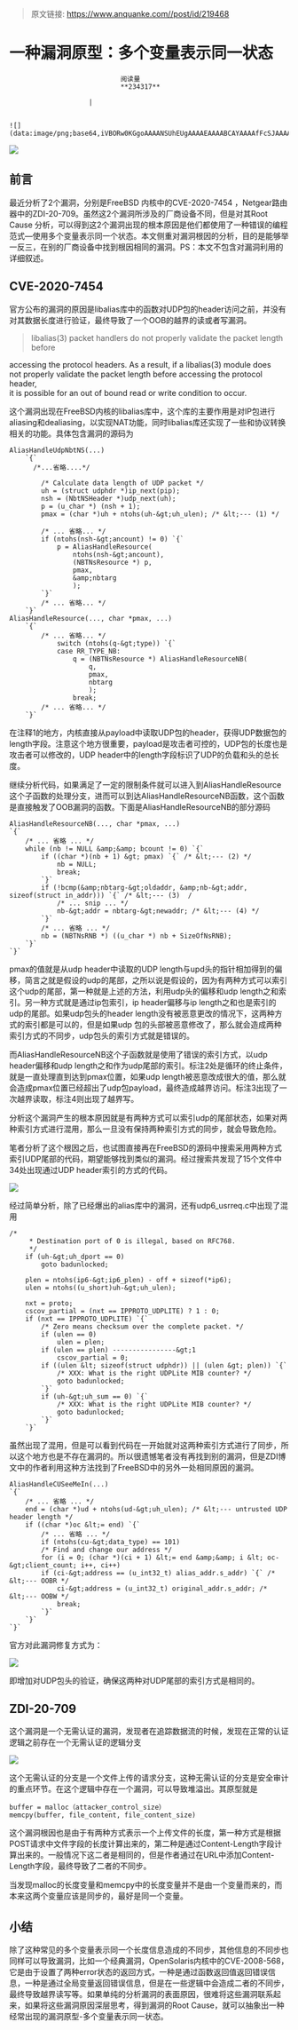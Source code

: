 > 原文链接: https://www.anquanke.com//post/id/219468 


# 一种漏洞原型：多个变量表示同一状态


                                阅读量   
                                **234317**
                            
                        |
                        
                                                                                                                                    ![](data:image/png;base64,iVBORw0KGgoAAAANSUhEUgAAAAEAAAABCAYAAAAfFcSJAAAAAXNSR0IArs4c6QAAAARnQU1BAACxjwv8YQUAAAAJcEhZcwAADsQAAA7EAZUrDhsAAAANSURBVBhXYzh8+PB/AAffA0nNPuCLAAAAAElFTkSuQmCC)
                                                                                            



[![](https://p5.ssl.qhimg.com/t01c328021a18f89af0.jpg)](https://p5.ssl.qhimg.com/t01c328021a18f89af0.jpg)



## 前言

最近分析了2个漏洞，分别是FreeBSD 内核中的CVE-2020-7454 ，Netgear路由器中的ZDI-20-709。虽然这2个漏洞所涉及的厂商设备不同，但是对其Root Cause 分析，可以得到这2个漏洞出现的根本原因是他们都使用了一种错误的编程范式—使用多个变量表示同一个状态。本文侧重对漏洞根因的分析，目的是能够举一反三，在别的厂商设备中找到根因相同的漏洞。PS：本文不包含对漏洞利用的详细叙述。



## CVE-2020-7454

官方公布的漏洞的原因是libalias库中的函数对UDP包的header访问之前，并没有对其数据长度进行验证，最终导致了一个OOB的越界的读或者写漏洞。

> <p>libalias(3) packet handlers do not properly validate the packet length before<br>
accessing the protocol headers. As a result, if a libalias(3) module does<br>
not properly validate the packet length before accessing the protocol header,<br>
it is possible for an out of bound read or write condition to occur.</p>

这个漏洞出现在FreeBSD内核的libalias库中，这个库的主要作用是对IP包进行aliasing和dealiasing，以实现NAT功能，同时libalias库还实现了一些和协议转换相关的功能。具体包含漏洞的源码为

```
AliasHandleUdpNbtNS(...) 
    `{` 
      /*...省略....*/

        /* Calculate data length of UDP packet */ 
        uh = (struct udphdr *)ip_next(pip); 
        nsh = (NbtNSHeader *)udp_next(uh); 
        p = (u_char *) (nsh + 1); 
        pmax = (char *)uh + ntohs(uh-&gt;uh_ulen); /* &lt;--- (1) */  

        /* ... 省略... */
        if (ntohs(nsh-&gt;ancount) != 0) `{` 
            p = AliasHandleResource( 
                ntohs(nsh-&gt;ancount), 
                (NBTNsResource *) p, 
                pmax, 
                &amp;nbtarg 
                ); 
        `}` 
        /* ... 省略... */
    `}` 
AliasHandleResource(..., char *pmax, ...) 
    `{` 
        /* ... 省略... */
            switch (ntohs(q-&gt;type)) `{` 
            case RR_TYPE_NB: 
                q = (NBTNsResource *) AliasHandleResourceNB( 
                    q, 
                    pmax, 
                    nbtarg 
                    ); 
                break; 
        /* ... 省略... */
    `}`
```

在注释1的地方，内核直接从payload中读取UDP包的header，获得UDP数据包的length字段。注意这个地方很重要，payload是攻击者可控的，UDP包的长度也是攻击者可以修改的，UDP header中的length字段标识了UDP的负载和头的总长度。

继续分析代码，如果满足了一定的限制条件就可以进入到AliasHandleResource这个子函数的处理分支，进而可以到达AliasHandleResourceNB函数，这个函数是直接触发了OOB漏洞的函数。下面是AliasHandleResourceNB的部分源码

```
AliasHandleResourceNB(..., char *pmax, ...) 
`{` 
    /* ... 省略 ... */
    while (nb != NULL &amp;&amp; bcount != 0) `{` 
        if ((char *)(nb + 1) &gt; pmax) `{` /* &lt;--- (2) */
            nb = NULL; 
            break; 
        `}` 
        if (!bcmp(&amp;nbtarg-&gt;oldaddr, &amp;nb-&gt;addr, sizeof(struct in_addr))) `{` /* &lt;--- (3)  /
            /* ... snip ... */ 
            nb-&gt;addr = nbtarg-&gt;newaddr; /* &lt;--- (4) */
        `}` 
        /* ... 省略 ... */
        nb = (NBTNsRNB *) ((u_char *) nb + SizeOfNsRNB); 
    `}` 
`}`
```

pmax的值就是从udp header中读取的UDP length与upd头的指针相加得到的偏移，简言之就是假设的udp的尾部，之所以说是假设的，因为有两种方式可以索引这个udp的尾部，第一种就是上述的方法，利用udp头的偏移和udp length之和索引。另一种方式就是通过ip包索引，ip header偏移与ip length之和也是索引的udp的尾部。如果udp包头的header length没有被恶意更改的情况下，这两种方式的索引都是可以的，但是如果udp 包的头部被恶意修改了，那么就会造成两种索引方式的不同步，udp包头的索引方式就是错误的。

而AliasHandleResourceNB这个子函数就是使用了错误的索引方式，以udp header偏移和udp length之和作为udp尾部的索引。标注2处是循环的终止条件，就是一直处理直到达到pmax位置，如果udp length被恶意改成很大的值，那么就会造成pmax位置已经超出了udp包payload，最终造成越界访问。标注3出现了一次越界读取，标注4则出现了越界写。

分析这个漏洞产生的根本原因就是有两种方式可以索引udp的尾部状态，如果对两种索引方式进行混用，那么一旦没有保持两种索引方式的同步，就会导致危险。

笔者分析了这个根因之后，也试图直接再在FreeBSD的源码中搜索采用两种方式索引UDP尾部的代码，期望能够找到类似的漏洞。经过搜索共发现了15个文件中34处出现通过UDP header索引的方式的代码。

[![](https://p2.ssl.qhimg.com/t01093a6c12a3f4c91c.png)](https://p2.ssl.qhimg.com/t01093a6c12a3f4c91c.png)

经过简单分析，除了已经爆出的alias库中的漏洞，还有udp6_usrreq.c中出现了混用

```
/*
     * Destination port of 0 is illegal, based on RFC768.
     */
    if (uh-&gt;uh_dport == 0)
        goto badunlocked;

    plen = ntohs(ip6-&gt;ip6_plen) - off + sizeof(*ip6);
    ulen = ntohs((u_short)uh-&gt;uh_ulen);

    nxt = proto;
    cscov_partial = (nxt == IPPROTO_UDPLITE) ? 1 : 0;
    if (nxt == IPPROTO_UDPLITE) `{`
        /* Zero means checksum over the complete packet. */
        if (ulen == 0)
            ulen = plen;
        if (ulen == plen) ----------------&gt;1
            cscov_partial = 0;
        if ((ulen &lt; sizeof(struct udphdr)) || (ulen &gt; plen)) `{`
            /* XXX: What is the right UDPLite MIB counter? */
            goto badunlocked;
        `}`
        if (uh-&gt;uh_sum == 0) `{`
            /* XXX: What is the right UDPLite MIB counter? */
            goto badunlocked;
        `}`
    `}`
```

虽然出现了混用，但是可以看到代码在一开始就对这两种索引方式进行了同步，所以这个地方也是不存在漏洞的。所以很遗憾笔者没有再找到别的漏洞，但是ZDI博文中的作者利用这种方法找到了FreeBSD中的另外一处相同原因的漏洞。

```
AliasHandleCUSeeMeIn(...) 
`{` 
    /* ... 省略 ... */
    end = (char *)ud + ntohs(ud-&gt;uh_ulen); /* &lt;--- untrusted UDP header length */
    if ((char *)oc &lt;= end) `{` 
        /* ... 省略 ... */
        if (ntohs(cu-&gt;data_type) == 101) 
        /* Find and change our address */ 
        for (i = 0; (char *)(ci + 1) &lt;= end &amp;&amp; i &lt; oc-&gt;client_count; i++, ci++) 
        if (ci-&gt;address == (u_int32_t) alias_addr.s_addr) `{` /* &lt;--- OOBR */
            ci-&gt;address = (u_int32_t) original_addr.s_addr; /* &lt;--- OOBW */
            break; 
        `}` 
    `}` 
`}`
```

官方对此漏洞修复方式为：

[![](https://p4.ssl.qhimg.com/t0194c72867049ae4ee.png)](https://p4.ssl.qhimg.com/t0194c72867049ae4ee.png)

即增加对UDP包头的验证，确保这两种对UDP尾部的索引方式是相同的。



## ZDI-20-709

这个漏洞是一个无需认证的漏洞，发现者在追踪数据流的时候，发现在正常的认证逻辑之前存在一个无需认证的逻辑分支

[![](https://p2.ssl.qhimg.com/t01da54f046e1ad30ca.png)](https://p2.ssl.qhimg.com/t01da54f046e1ad30ca.png)

这个无需认证的分支是一个文件上传的请求分支，这种无需认证的分支是安全审计的重点环节。在这个逻辑中存在一个漏洞，可以导致堆溢出。其原型就是

```
buffer = malloc（attacker_control_size）
memcpy(buffer, file_content, file_content_size)
```

这个漏洞根因也是由于有两种方式表示一个上传文件的长度，第一种方式是根据POST请求中文件字段的长度计算出来的，第二种是通过Content-Length字段计算出来的。一般情况下这二者是相同的，但是作者通过在URL中添加Content-Length字段，最终导致了二者的不同步。

当发现malloc的长度变量和memcpy中的长度变量并不是由一个变量而来的，而本来这两个变量应该是同步的，最好是同一个变量。



## 小结

除了这种常见的多个变量表示同一个长度信息造成的不同步，其他信息的不同步也同样可以导致漏洞，比如一个经典漏洞，OpenSolaris内核中的CVE-2008-568，它是由于设置了两种error状态的返回方式，一种是通过函数返回值返回错误信息，一种是通过全局变量返回错误信息，但是在一些逻辑中会造成二者的不同步，最终导致越界读写等。如果单纯的分析漏洞的表面原因，很难将这些漏洞联系起来，如果将这些漏洞原因深层思考，得到漏洞的Root Cause，就可以抽象出一种经常出现的漏洞原型-多个变量表示同一状态。
